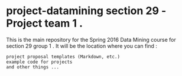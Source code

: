 # project-datamining section 29 -Project team 1 .

This is the main repository for the Spring 2016 Data Mining course for section 29 group 1 . It will be the location where you can find :

    project proposal templates (Markdown, etc.)
    example code for projects
    and other things ...

